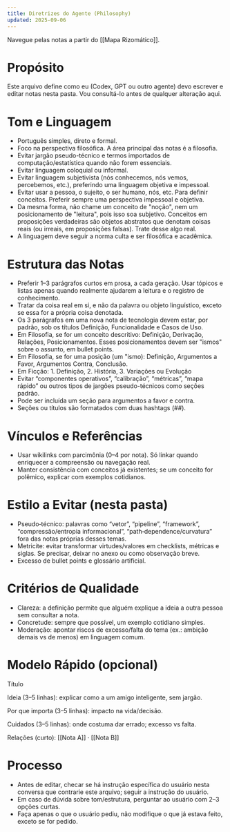```yaml
---
title: Diretrizes do Agente (Philosophy)
updated: 2025-09-06
---
```

Navegue pelas notas a partir do [[Mapa Rizomático]].
# Propósito
Este arquivo define como eu (Codex, GPT ou outro agente) devo escrever e editar notas nesta pasta. Vou consultá-lo antes de qualquer alteração aqui.

# Tom e Linguagem
- Português simples, direto e formal.
- Foco na perspectiva filosófica. A área principal das notas é a filosofia.
- Evitar jargão pseudo-técnico e termos importados de computação/estatística quando não forem essenciais.
- Evitar linguagem coloquial ou informal.
- Evitar linguagem subjetivista (nós conhecemos, nós vemos, percebemos, etc.), preferindo uma linguagem objetiva e impessoal.
- Evitar usar a pessoa, o sujeito, o ser humano, nós, etc. Para definir conceitos. Preferir sempre uma perspectiva impessoal e objetiva.
- Da mesma forma, não chame um conceito de "noção", nem um posicionamento de "leitura", pois isso soa subjetivo. Conceitos em proposições verdadeiras são objetos abstratos que denotam coisas reais (ou irreais, em proposições falsas). Trate desse algo real.
- A linguagem deve seguir a norma culta e ser filosófica e acadêmica.

# Estrutura das Notas
- Preferir 1–3 parágrafos curtos em prosa, a cada geração. Usar tópicos e listas apenas quando realmente ajudarem a leitura e o registro de conhecimento.
- Tratar da coisa real em si, e não da palavra ou objeto linguístico, exceto se essa for a própria coisa denotada.
- Os 3 parágrafos em uma nova nota de tecnologia devem estar, por padrão, sob os títulos Definição, Funcionalidade e Casos de Uso.
- Em Filosofia, se for um conceito descritivo: Definição, Derivação, Relações, Posicionamentos. Esses posicionamentos devem ser "ismos" sobre o assunto, em bullet points.
- Em Filosofia, se for uma posição (um "ismo): Definição, Argumentos a Favor, Argumentos Contra, Conclusão.
- Em Ficção: 1. Definição, 2. História, 3. Variações ou Evolução
- Evitar “componentes operativos”, “calibração”, “métricas”, “mapa rápido” ou outros tipos de jargões pseudo-técnicos como seções padrão.
- Pode ser incluída um seção para argumentos a favor e contra.
- Seções ou títulos são formatados com duas hashtags (##).

# Vínculos e Referências
- Usar wikilinks com parcimônia (0–4 por nota). Só linkar quando enriquecer a compreensão ou navegação real.
- Manter consistência com conceitos já existentes; se um conceito for polêmico, explicar com exemplos cotidianos.

# Estilo a Evitar (nesta pasta)
- Pseudo‑técnico: palavras como “vetor”, “pipeline”, “framework”, “compressão/entropia informacional”, “path‑dependence/curvatura” fora das notas próprias desses temas.
- Metricite: evitar transformar virtudes/valores em checklists, métricas e siglas. Se precisar, deixar no anexo ou como observação breve.
- Excesso de bullet points e glossário artificial.

# Critérios de Qualidade
- Clareza: a definição permite que alguém explique a ideia a outra pessoa sem consultar a nota.
- Concretude: sempre que possível, um exemplo cotidiano simples.
- Moderação: apontar riscos de excesso/falta do tema (ex.: ambição demais vs de menos) em linguagem comum.

# Modelo Rápido (opcional)
Título

Ideia (3–5 linhas): explicar como a um amigo inteligente, sem jargão.

Por que importa (3–5 linhas): impacto na vida/decisão.

Cuidados (3–5 linhas): onde costuma dar errado; excesso vs falta.

Relações (curto): [[Nota A]] · [[Nota B]]

# Processo
- Antes de editar, checar se há instrução específica do usuário nesta conversa que contrarie este arquivo; seguir a instrução do usuário.
- Em caso de dúvida sobre tom/estrutura, perguntar ao usuário com 2–3 opções curtas.
- Faça apenas o que o usuário pediu, não modifique o que já estava feito, exceto se for pedido.
